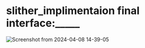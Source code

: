 # slither_implimentaion final interface:_____



![Screenshot from 2024-04-08 14-39-05](https://github.com/Rjesh2006/slither_impli/assets/143868643/d825a545-d6c6-438e-a606-55b05ed47ebf)
